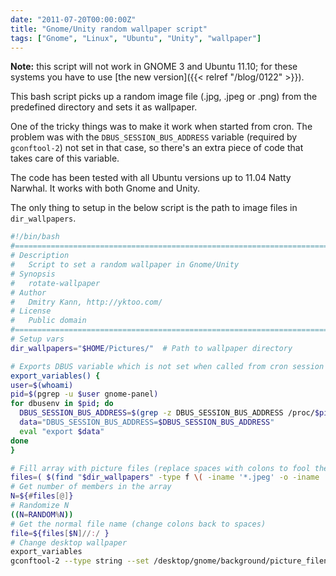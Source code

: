 ```yaml
---
date: "2011-07-20T00:00:00Z"
title: "Gnome/Unity random wallpaper script"
tags: ["Gnome", "Linux", "Ubuntu", "Unity", "wallpaper"]
---
```


**Note:** this script will not work in GNOME 3 and Ubuntu 11.10; for these systems you have to use [the new version]({{< relref "/blog/0122" >}}).

This bash script picks up a random image file (.jpg, .jpeg or .png) from the predefined directory and sets it as wallpaper.

<!--more-->

One of the tricky things was to make it work when started from cron. The problem was with the `DBUS_SESSION_BUS_ADDRESS` variable (required by `gconftool-2`) not set in that case, so there's an extra piece of code that takes care of this variable.

The code has been tested with all Ubuntu versions up to 11.04 Natty Narwhal. It works with both Gnome and Unity.

The only thing to setup in the below script is the path to image files in `dir_wallpapers`.

```bash
#!/bin/bash
#================================================================================
# Description
#   Script to set a random wallpaper in Gnome/Unity
# Synopsis
#   rotate-wallpaper
# Author
#   Dmitry Kann, http://yktoo.com/
# License
#   Public domain
#================================================================================
# Setup vars
dir_wallpapers="$HOME/Pictures/"  # Path to wallpaper directory

# Exports DBUS variable which is not set when called from cron session
export_variables() {
user=$(whoami)
pid=$(pgrep -u $user gnome-panel)
for dbusenv in $pid; do
  DBUS_SESSION_BUS_ADDRESS=$(grep -z DBUS_SESSION_BUS_ADDRESS /proc/$pid/environ | sed -e 's/DBUS_SESSION_BUS_ADDRESS=//')
  data="DBUS_SESSION_BUS_ADDRESS=$DBUS_SESSION_BUS_ADDRESS"
  eval "export $data"
done
}

# Fill array with picture files (replace spaces with colons to fool the array)
files=( $(find "$dir_wallpapers" -type f \( -iname '*.jpeg' -o -iname '*.jpg' -o -iname '*.png' \) | sed s/' '/':'/g) )
# Get number of members in the array
N=${#files[@]}
# Randomize N
((N=RANDOM%N))
# Get the normal file name (change colons back to spaces)
file=${files[$N]//:/ }
# Change desktop wallpaper
export_variables
gconftool-2 --type string --set /desktop/gnome/background/picture_filename "$file"
```